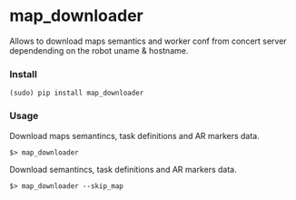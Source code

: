 # map_downloader #

Allows to download maps semantics and worker conf from concert server
dependending on the robot uname & hostname.
### Install ###
~~~~
(sudo) pip install map_downloader
~~~~
### Usage ###
Download maps semantincs, task definitions and AR markers data.
~~~~
$> map_downloader
~~~~

Download semantincs, task definitions and AR markers data.
~~~~
$> map_downloader --skip_map
~~~~